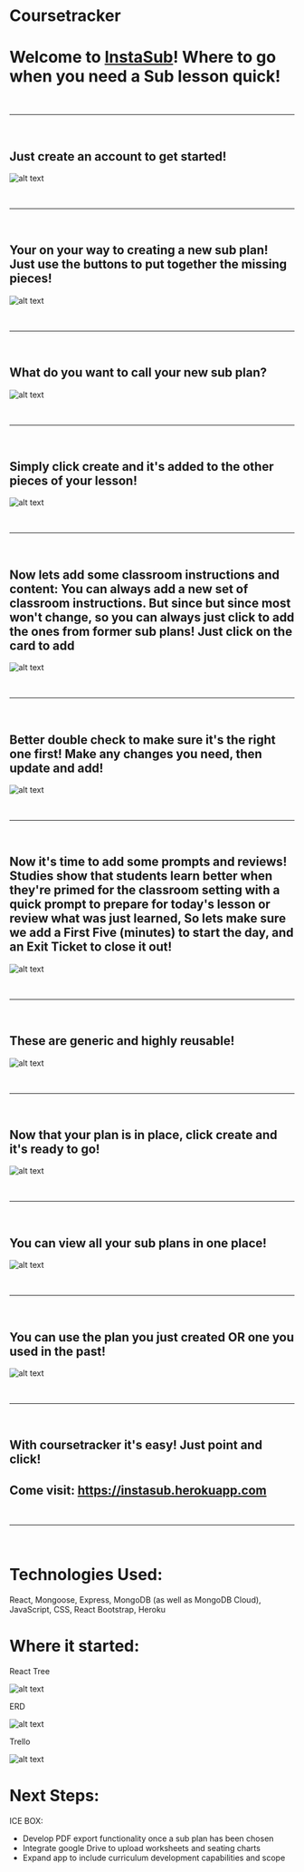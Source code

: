 # Coursetracker

# **Welcome to [InstaSub](instasub.herokuapp.com)! Where to go when you need a Sub lesson quick!**

<br>

---

<br>

## **Just create an account to get started!**


![alt text](./src/images/Images/Login.png "screenshot1")

<br>

---

<br>

## **Your on your way to creating a new sub plan! Just use the buttons to put together the missing pieces!**


![alt text](./src/images/Images/CreateSubPlanPage.png "screenshot2")

<br>

---

<br>

## **What do you want to call your new sub plan?**


![alt text](./src/images/Images/SubPlanName.png "screenshot3")

<br>

---

<br>

## **Simply click create and it's added to the other pieces of your lesson!**


![alt text](./src/images/Images/TitleCard.png "screenshot3")

<br>

---

<br>

## **Now lets add some classroom instructions and content: You can always add a new set of classroom instructions. But since but since most won't change, so you can always just click to add the ones from former sub plans! Just click on the card to add**


![alt text](./src/images/Images/Classroom%20InstructionsAdd.png "screenshot4")

<br>

---

<br>

## **Better double check to make sure it's the right one first! Make any changes you need, then update and add!**


![alt text](./src/images/Images/UpdateCI.png "screenshot5")

<br>

---

<br>

## **Now it's time to add some prompts and reviews! Studies show that students learn better when they're primed for the classroom setting with a quick prompt to prepare for today's lesson or review what was just learned, So lets make sure we add a First Five (minutes) to start the day, and an Exit Ticket to close it out!**


![alt text](./src/images/Images/FirstFive.png "screenshot6")

<br>

---

<br>

## **These are generic and highly reusable!**


![alt text](./src/images/Images/ExitTicket.png "screenshot7")

<br>

---

<br>

## **Now that your plan is in place, click create and it's ready to go!**


![alt text](./src/images/Images/FullSubPlan.png "screenshot8")

<br>

---

<br>

## **You can view all your sub plans in one place!**


![alt text](./src/images/Images/SubPlanIndex.png "screenshot9")

<br>

---

<br>

## **You can use the plan you just created OR one you used in the past!**


![alt text](./src/images/Images/SubPlan.png "screenshot10")

<br>

---

<br>

## **With coursetracker it's easy! Just point and click!**


## **Come visit: https://instasub.herokuapp.com**

<br>

---

<br>

# Technologies Used:

React, Mongoose, Express, MongoDB (as well as MongoDB Cloud), JavaScript, CSS, React Bootstrap, Heroku

# Where it started:

React Tree

![alt text](./src/images/Images/ReactTree.png "screenshot11")

ERD

![alt text](./src/images/Images/ERD.png "screenshot12")

Trello

![alt text](./src/images/Images/Trello.png "screenshot13")

# Next Steps:

ICE BOX:

- Develop PDF export functionality once a sub plan has been chosen
- Integrate google Drive to upload worksheets and seating charts
- Expand app to include curriculum development capabilities and scope
